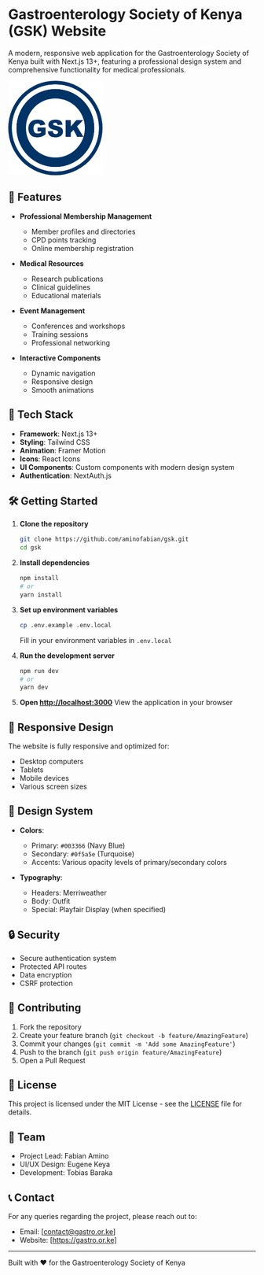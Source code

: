 # Gastroenterology Society of Kenya (GSK) Website

A modern, responsive web application for the Gastroenterology Society of Kenya built with Next.js 13+, featuring a professional design system and comprehensive functionality for medical professionals.

![GSK Logo](public/icon-192x192.png)

## 🌟 Features

- **Professional Membership Management**
  - Member profiles and directories
  - CPD points tracking
  - Online membership registration

- **Medical Resources**
  - Research publications
  - Clinical guidelines
  - Educational materials

- **Event Management**
  - Conferences and workshops
  - Training sessions
  - Professional networking

- **Interactive Components**
  - Dynamic navigation
  - Responsive design
  - Smooth animations

## 🚀 Tech Stack

- **Framework**: Next.js 13+
- **Styling**: Tailwind CSS
- **Animation**: Framer Motion
- **Icons**: React Icons
- **UI Components**: Custom components with modern design system
- **Authentication**: NextAuth.js

## 🛠️ Getting Started

1. **Clone the repository**
   ```bash
   git clone https://github.com/aminofabian/gsk.git
   cd gsk
   ```

2. **Install dependencies**
   ```bash
   npm install
   # or
   yarn install
   ```

3. **Set up environment variables**
   ```bash
   cp .env.example .env.local
   ```
   Fill in your environment variables in `.env.local`

4. **Run the development server**
   ```bash
   npm run dev
   # or
   yarn dev
   ```

5. **Open [http://localhost:3000](http://localhost:3000)**
   View the application in your browser

## 📱 Responsive Design

The website is fully responsive and optimized for:
- Desktop computers
- Tablets
- Mobile devices
- Various screen sizes

## 🎨 Design System

- **Colors**:
  - Primary: `#003366` (Navy Blue)
  - Secondary: `#0f5a5e` (Turquoise)
  - Accents: Various opacity levels of primary/secondary colors

- **Typography**:
  - Headers: Merriweather
  - Body: Outfit
  - Special: Playfair Display (when specified)

## 🔒 Security

- Secure authentication system
- Protected API routes
- Data encryption
- CSRF protection

## 🤝 Contributing

1. Fork the repository
2. Create your feature branch (`git checkout -b feature/AmazingFeature`)
3. Commit your changes (`git commit -m 'Add some AmazingFeature'`)
4. Push to the branch (`git push origin feature/AmazingFeature`)
5. Open a Pull Request

## 📄 License

This project is licensed under the MIT License - see the [LICENSE](LICENSE) file for details.

## 👥 Team

- Project Lead: Fabian Amino
- UI/UX Design: Eugene Keya
- Development: Tobias Baraka

## 📞 Contact

For any queries regarding the project, please reach out to:
- Email: [contact@gastro.or.ke]
- Website: [https://gastro.or.ke]

---

Built with ❤️ for the Gastroenterology Society of Kenya
